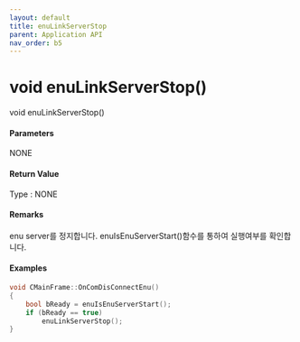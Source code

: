 ```yaml
---
layout: default
title: enuLinkServerStop
parent: Application API
nav_order: b5
---
```

# void enuLinkServerStop\(\)

void enuLinkServerStop\(\)

#### Parameters

NONE

#### Return Value

Type : NONE

#### Remarks

enu server를 정지합니다. enuIsEnuServerStart\(\)함수를 통하여 실행여부를 확인합니다.

#### Examples

```cpp
void CMainFrame::OnComDisConnectEnu()
{
	bool bReady = enuIsEnuServerStart();
	if (bReady == true)
		enuLinkServerStop();
}
```



